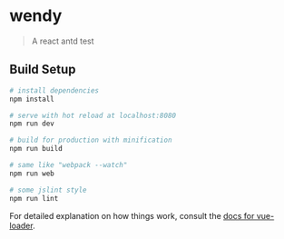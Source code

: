 # wendy
> A react antd test 

## Build Setup

``` bash
# install dependencies
npm install

# serve with hot reload at localhost:8080
npm run dev

# build for production with minification
npm run build

# same like "webpack --watch"
npm run web 

# some jslint style 
npm run lint
```

For detailed explanation on how things work, consult the [docs for vue-loader](http://vuejs.github.io/vue-loader).
